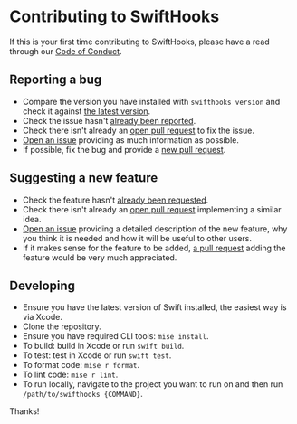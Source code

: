 # Contributing to SwiftHooks

If this is your first time contributing to SwiftHooks, please have a read through our [Code of Conduct](https://github.com/lordcodes/swifthooks/blob/master/CODE_OF_CONDUCT.md).

## Reporting a bug

* Compare the version you have installed with `swifthooks version` and check it against [the latest version](https://github.com/lordcodes/swifthooks/releases).
* Check the issue hasn't [already been reported](https://github.com/lordcodes/swifthooks/issues).
* Check there isn't already an [open pull request](https://github.com/lordcodes/swifthooks/pulls) to fix the issue.
* [Open an issue](https://github.com/lordcodes/swifthooks/issues/new/choose) providing as much information as possible.
* If possible, fix the bug and provide a [new pull request](https://github.com/lordcodes/swifthooks/pulls).

## Suggesting a new feature

* Check the feature hasn't [already been requested](https://github.com/lordcodes/swifthooks/issues).
* Check there isn't already an [open pull request](https://github.com/lordcodes/swifthooks/pulls) implementing a similar idea.
* [Open an issue](https://github.com/lordcodes/swifthooks/issues/new/choose) providing a detailed description of the new feature, why you think it is needed and how it will be useful to other users.
* If it makes sense for the feature to be added, [a pull request](https://github.com/lordcodes/swifthooks/compare) adding the feature would be very much appreciated.

## Developing

* Ensure you have the latest version of Swift installed, the easiest way is via Xcode.
* Clone the repository.
* Ensure you have required CLI tools: `mise install`.
* To build: build in Xcode or run `swift build`.
* To test: test in Xcode or run `swift test`.
* To format code: `mise r format`.
* To lint code: `mise r lint`.
* To run locally, navigate to the project you want to run on and then run `/path/to/swifthooks {COMMAND}`.

Thanks!
